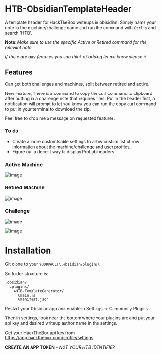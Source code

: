 # HTB-ObsidianTemplateHeader

A template header for HackTheBox writeups in obisidian. Simply name your note to the machine/challenge name and run the command with `Ctrl+p` and search 'HTB'.

**Note**: _Make sure to use the specific Active or Retired command for the relevant note._

_If there are any features you can think of adding let me know please :)_



## Features

Can get both challenges and machines, split between retired and active.

New Feature, There is a command to copy the curl command to clipboard after putting in a challenge note that requires files. Put in the header first, a notification will prompt to let you know you can run the copy curl command to put in your terminal to download the zip.

Feel free to drop me a message on requested features.

### To do

- Create a more customtsable settings to allow custom list of row information about the machine/challenge and user profiles.
- Figure out a decent way to display ProLab headers

### Active Machine
![image](https://github.com/user-attachments/assets/ffaaf1e7-3e1e-47b5-a5dd-8b505298c19e)

### Retired Machine
![image](https://github.com/user-attachments/assets/24624cd5-1777-433d-b31e-4279f758951f)

### Challenge
![image](https://github.com/user-attachments/assets/3beb41d9-ff2a-4183-9870-be265124e09b)

![image](https://github.com/user-attachments/assets/c37a9269-d946-4693-9700-1c378e03b665)



# Installation

Git clone to your `YOURVAULT\.obsidian\plugins\`

So folder structure is:

```
.obsidian/
  ↳plugins/
    ↳HTB-TemplateGenerator/
      ↳main.js
      ↳manifest.json
```

Restart your Obsidian app and enable in Settings -> Community Plugins

Then in settings, look near the bottom where your plugins are and put your api key and desired writeup author name in the settings.

Get your HackTheBox api key from https://app.hackthebox.com/profile/settings 

**CREATE AN APP TOKEN** - _NOT YOUR HTB IDENTIFIER_
